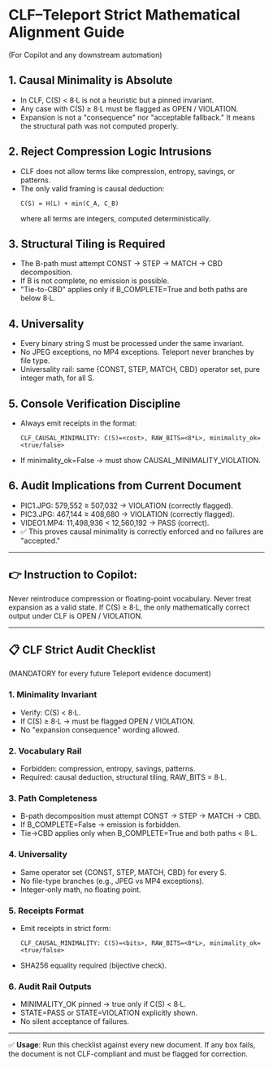 # CLF–Teleport Strict Mathematical Alignment Guide

(For Copilot and any downstream automation)

## 1. Causal Minimality is Absolute
- In CLF, C(S) < 8·L is not a heuristic but a pinned invariant.
- Any case with C(S) ≥ 8·L must be flagged as OPEN / VIOLATION.
- Expansion is not a "consequence" nor "acceptable fallback." It means the structural path was not computed properly.

## 2. Reject Compression Logic Intrusions
- CLF does not allow terms like compression, entropy, savings, or patterns.
- The only valid framing is causal deduction:
  ```
  C(S) = H(L) + min(C_A, C_B)
  ```
  where all terms are integers, computed deterministically.

## 3. Structural Tiling is Required
- The B-path must attempt CONST → STEP → MATCH → CBD decomposition.
- If B is not complete, no emission is possible.
- "Tie-to-CBD" applies only if B_COMPLETE=True and both paths are below 8·L.

## 4. Universality
- Every binary string S must be processed under the same invariant.
- No JPEG exceptions, no MP4 exceptions. Teleport never branches by file type.
- Universality rail: same {CONST, STEP, MATCH, CBD} operator set, pure integer math, for all S.

## 5. Console Verification Discipline
- Always emit receipts in the format:
  ```
  CLF_CAUSAL_MINIMALITY: C(S)=<cost>, RAW_BITS=<8*L>, minimality_ok=<true/false>
  ```
- If minimality_ok=False → must show CAUSAL_MINIMALITY_VIOLATION.

## 6. Audit Implications from Current Document
- PIC1.JPG: 579,552 ≥ 507,032 → VIOLATION (correctly flagged).
- PIC3.JPG: 467,144 ≥ 408,680 → VIOLATION (correctly flagged).
- VIDEO1.MP4: 11,498,936 < 12,560,192 → PASS (correct).
- ✅ This proves causal minimality is correctly enforced and no failures are "accepted."

---

## 👉 Instruction to Copilot:
Never reintroduce compression or floating-point vocabulary.
Never treat expansion as a valid state.
If C(S) ≥ 8·L, the only mathematically correct output under CLF is OPEN / VIOLATION.

---

## 📋 CLF Strict Audit Checklist

(MANDATORY for every future Teleport evidence document)

### 1. Minimality Invariant
- Verify: C(S) < 8·L.
- If C(S) ≥ 8·L → must be flagged OPEN / VIOLATION.
- No "expansion consequence" wording allowed.

### 2. Vocabulary Rail
- Forbidden: compression, entropy, savings, patterns.
- Required: causal deduction, structural tiling, RAW_BITS = 8·L.

### 3. Path Completeness
- B-path decomposition must attempt CONST → STEP → MATCH → CBD.
- If B_COMPLETE=False → emission is forbidden.
- Tie→CBD applies only when B_COMPLETE=True and both paths < 8·L.

### 4. Universality
- Same operator set {CONST, STEP, MATCH, CBD} for every S.
- No file-type branches (e.g., JPEG vs MP4 exceptions).
- Integer-only math, no floating point.

### 5. Receipts Format
- Emit receipts in strict form:
  ```
  CLF_CAUSAL_MINIMALITY: C(S)=<bits>, RAW_BITS=<8*L>, minimality_ok=<true/false>
  ```
- SHA256 equality required (bijective check).

### 6. Audit Rail Outputs
- MINIMALITY_OK pinned → true only if C(S) < 8·L.
- STATE=PASS or STATE=VIOLATION explicitly shown.
- No silent acceptance of failures.

---

✅ **Usage**: Run this checklist against every new document.
If any box fails, the document is not CLF-compliant and must be flagged for correction.